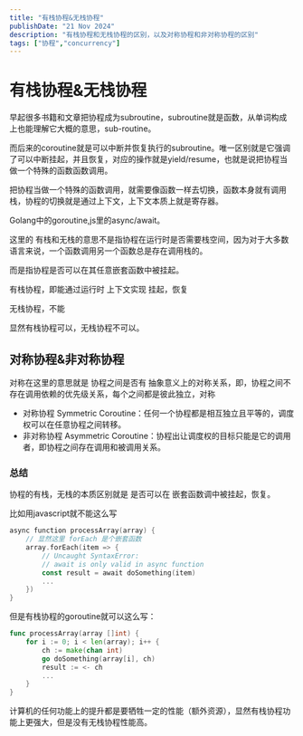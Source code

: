 ```yaml
---
title: "有栈协程&无栈协程"
publishDate: "21 Nov 2024"
description: "有栈协程和无栈协程的区别，以及对称协程和非对称协程的区别"
tags: ["协程","concurrency"]
---
```



# 有栈协程&无栈协程

早起很多书籍和文章把协程成为subroutine，subroutine就是函数，从单词构成上也能理解它大概的意思，sub-routine。

而后来的coroutine就是可以中断并恢复执行的subroutine。唯一区别就是它强调了可以中断挂起，并且恢复，对应的操作就是yield/resume，也就是说把协程当做一个特殊的函数函数调用。

把协程当做一个特殊的函数调用，就需要像函数一样去切换，函数本身就有调用栈，协程的切换就是通过上下文，上下文本质上就是寄存器。

Golang中的goroutine,js里的async/await。

这里的 有栈和无栈的意思不是指协程在运行时是否需要栈空间，因为对于大多数语言来说，一个函数调用另一个函数总是存在调用栈的。

而是指协程是否可以在其任意嵌套函数中被挂起。

有栈协程，即能通过运行时 上下文实现 挂起，恢复

无栈协程，不能

显然有栈协程可以，无栈协程不可以。

## 对称协程&非对称协程

对称在这里的意思就是 协程之间是否有 抽象意义上的对称关系，即，协程之间不存在调用依赖的优先级关系，每个之间都是彼此独立，对称

- 对称协程 Symmetric Coroutine：任何一个协程都是相互独立且平等的，调度权可以在任意协程之间转移。
- 非对称协程 Asymmetric Coroutine：协程出让调度权的目标只能是它的调用者，即协程之间存在调用和被调用关系。

### 总结

协程的有栈，无栈的本质区别就是 是否可以在 嵌套函数调中被挂起，恢复。

比如用javascript就不能这么写

```go
async function processArray(array) {
    // 显然这里 forEach 是个嵌套函数
    array.forEach(item => {
        // Uncaught SyntaxError:
        // await is only valid in async function
        const result = await doSomething(item)
        ...
    })
}
```

但是有栈协程的goroutine就可以这么写：

```go
func processArray(array []int) {
    for i := 0; i < len(array); i++ {
        ch := make(chan int)
        go doSomething(array[i], ch)
        result := <- ch
        ...
    }
}
```

计算机的任何功能上的提升都是要牺牲一定的性能（额外资源），显然有栈协程功能上更强大，但是没有无栈协程性能高。
